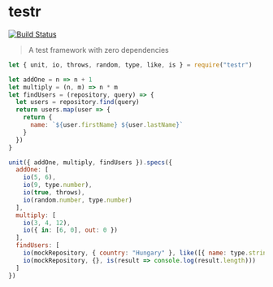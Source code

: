 # testr

[![Build Status](https://travis-ci.org/xasdx/testr.svg?branch=master)](https://travis-ci.org/xasdx/testr)

> A test framework with zero dependencies

```javascript
let { unit, io, throws, random, type, like, is } = require("testr")

let addOne = n => n + 1
let multiply = (n, m) => n * m
let findUsers = (repository, query) => {
  let users = repository.find(query)
  return users.map(user => {
    return {
      name: `${user.firstName} ${user.lastName}`
    }
  })
}

unit({ addOne, multiply, findUsers }).specs({
  addOne: [
    io(5, 6),
    io(9, type.number),
    io(true, throws),
    io(random.number, type.number)
  ],
  multiply: [
    io(3, 4, 12),
    io({ in: [6, 0], out: 0 })
  ],
  findUsers: [
    io(mockRepository, { country: "Hungary" }, like([{ name: type.string }])),
    io(mockRepository, {}, is(result => console.log(result.length)))
  ]
})
```
